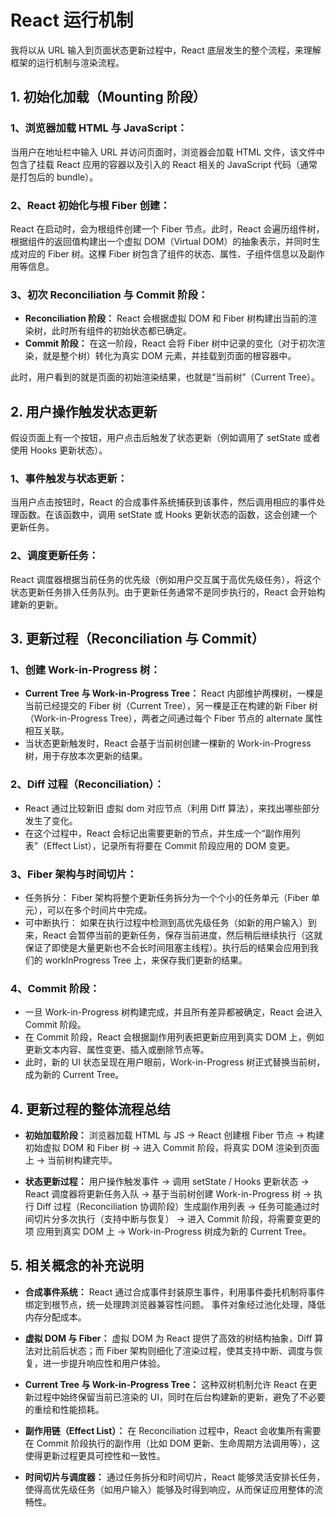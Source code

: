 # React 运行机制

我将以从 URL 输入到页面状态更新过程中，React 底层发生的整个流程，来理解框架的运行机制与渲染流程。

## 1. 初始化加载（Mounting 阶段）

### 1、浏览器加载 HTML 与 JavaScript：

当用户在地址栏中输入 URL 并访问页面时，浏览器会加载 HTML 文件，该文件中包含了挂载 React 应用的容器以及引入的 React 相关的 JavaScript 代码（通常是打包后的 bundle）。

### 2、React 初始化与根 Fiber 创建：

React 在启动时，会为根组件创建一个 Fiber 节点。此时，React 会遍历组件树，根据组件的返回值构建出一个虚拟 DOM（Virtual DOM）的抽象表示，并同时生成对应的 Fiber 树。这棵 Fiber 树包含了组件的状态、属性、子组件信息以及副作用等信息。

### 3、初次 Reconciliation 与 Commit 阶段：

- **Reconciliation 阶段：** React 会根据虚拟 DOM 和 Fiber 树构建出当前的渲染树，此时所有组件的初始状态都已确定。
- **Commit 阶段：** 在这一阶段，React 会将 Fiber 树中记录的变化（对于初次渲染，就是整个树）转化为真实 DOM 元素，并挂载到页面的根容器中。

此时，用户看到的就是页面的初始渲染结果，也就是“当前树”（Current Tree）。

## 2. 用户操作触发状态更新

假设页面上有一个按钮，用户点击后触发了状态更新（例如调用了 setState 或者使用 Hooks 更新状态）。

### 1、事件触发与状态更新：

当用户点击按钮时，React 的合成事件系统捕获到该事件，然后调用相应的事件处理函数。在该函数中，调用 setState 或 Hooks 更新状态的函数，这会创建一个更新任务。

### 2、调度更新任务：

React 调度器根据当前任务的优先级（例如用户交互属于高优先级任务），将这个状态更新任务排入任务队列。由于更新任务通常不是同步执行的，React 会开始构建新的更新。

## 3. 更新过程（Reconciliation 与 Commit）

### 1、创建 Work-in-Progress 树：

- **Current Tree 与 Work-in-Progress Tree：** React 内部维护两棵树，一棵是当前已经提交的 Fiber 树（Current Tree），另一棵是正在构建的新 Fiber 树（Work-in-Progress Tree），两者之间通过每个 Fiber 节点的 alternate 属性相互关联。
- 当状态更新触发时，React 会基于当前树创建一棵新的 Work-in-Progress 树，用于存放本次更新的结果。

### 2、Diff 过程（Reconciliation）：

- React 通过比较新旧 虚拟 dom 对应节点（利用 Diff 算法），来找出哪些部分发生了变化。
- 在这个过程中，React 会标记出需要更新的节点，并生成一个“副作用列表”（Effect List），记录所有将要在 Commit 阶段应用的 DOM 变更。

### 3、Fiber 架构与时间切片：

- 任务拆分： Fiber 架构将整个更新任务拆分为一个个小的任务单元（Fiber 单元），可以在多个时间片中完成。
- 可中断执行： 如果在执行过程中检测到高优先级任务（如新的用户输入）到来，React 会暂停当前的更新任务，保存当前进度，然后稍后继续执行（这就保证了即使是大量更新也不会长时间阻塞主线程）。执行后的结果会应用到我们的 workInProgress Tree 上，来保存我们更新的结果。

### 4、Commit 阶段：

- 一旦 Work-in-Progress 树构建完成，并且所有差异都被确定，React 会进入 Commit 阶段。
- 在 Commit 阶段，React 会根据副作用列表把更新应用到真实 DOM 上，例如更新文本内容、属性变更、插入或删除节点等。
- 此时，新的 UI 状态呈现在用户眼前，Work-in-Progress 树正式替换当前树，成为新的 Current Tree。

## 4. 更新过程的整体流程总结

- **初始加载阶段：**
  浏览器加载 HTML 与 JS → React 创建根 Fiber 节点 → 构建初始虚拟 DOM 和 Fiber 树 → 进入 Commit 阶段，将真实 DOM 渲染到页面上 → 当前树构建完毕。

- **状态更新过程：**
  用户操作触发事件 → 调用 setState / Hooks 更新状态 → React 调度器将更新任务入队 → 基于当前树创建 Work-in-Progress 树 → 执行 Diff 过程（Reconciliation 协调阶段）生成副作用列表 → 任务可能通过时间切片分多次执行（支持中断与恢复） → 进入 Commit 阶段，将需要变更的项 应用到真实 DOM 上 → Work-in-Progress 树成为新的 Current Tree。

## 5. 相关概念的补充说明

- **合成事件系统：**
  React 通过合成事件封装原生事件，利用事件委托机制将事件绑定到根节点，统一处理跨浏览器兼容性问题。
  事件对象经过池化处理，降低内存分配成本。

- **虚拟 DOM 与 Fiber：**
  虚拟 DOM 为 React 提供了高效的树结构抽象，Diff 算法对比前后状态；而 Fiber 架构则细化了渲染过程，使其支持中断、调度与恢复，进一步提升响应性和用户体验。

- **Current Tree 与 Work-in-Progress Tree：**
  这种双树机制允许 React 在更新过程中始终保留当前已渲染的 UI，同时在后台构建新的更新，避免了不必要的重绘和性能损耗。

- **副作用链（Effect List）：**
  在 Reconciliation 过程中，React 会收集所有需要在 Commit 阶段执行的副作用（比如 DOM 更新、生命周期方法调用等），这使得更新过程更具可控性和一致性。

- **时间切片与调度器：**
  通过任务拆分和时间切片，React 能够灵活安排长任务，使得高优先级任务（如用户输入）能够及时得到响应，从而保证应用整体的流畅性。
